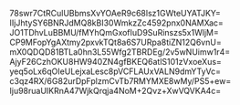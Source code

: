78swr7CtRCulUBbmsXvYOAeR9c68lsz1GWteUYATJKY=
IIjJhtySY6BNRJdMQ8kBI30WmkzZc4592pnx0NAMXac=
JO1TDhvLuBBMU/fMYhQmGxofIuD9SuRinszs5x1WljM=
CP9MFopYgAXtmy2pxvkTQt8a6S7URpa8tiZN12Q6vnU=
mX0QDQD81BTLa0hn3L55Wfg2TBRDEg/2v5wNUimw1r4=
AjyF26CzhOKU8HW940ZN4gfBKEQ6atlS101zVxoeXus=
yeq5oLx6qOIeULejxaLesc8pVCFLAUxVALN9dmYTyVc=
c3qz4RX/6G82urDpFplzmCvTb7RMYMXE8wMy/PS5+ew=
Iju98ruaUIKRnA47WjkQrqja4NoM+2Qvz+XwVQVKA4c=
